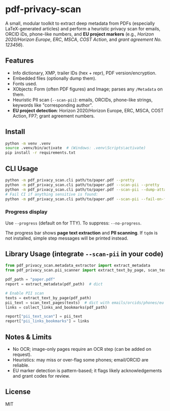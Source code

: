 # pdf-privacy-scan

A small, modular toolkit to extract deep metadata from PDFs (especially LaTeX-generated articles)
and perform a heuristic privacy scan for emails, ORCID iDs, phone-like numbers, and **EU project markers**
(e.g., *Horizon 2020/Horizon Europe*, *ERC*, *MSCA*, *COST Action*, and *grant agreement No. 123456*).

## Features

- Info dictionary, XMP, trailer IDs (hex + repr), PDF version/encryption.
- Embedded files (optionally dump them).
- Fonts used.
- XObjects: Form (often PDF figures) and Image; parses any `/Metadata` on them.
- Heuristic PII scan (`--scan-pii`): emails, ORCIDs, phone-like strings, keywords like "corresponding author".
- **EU project detection**: Horizon 2020/Horizon Europe, ERC, MSCA, COST Action, FP7; grant agreement numbers.

## Install

```bash
python -m venv .venv
source .venv/bin/activate  # (Windows: .venv\Scripts\activate)
pip install -r requirements.txt
```

## CLI Usage

```bash
python -m pdf_privacy_scan.cli path/to/paper.pdf --pretty
python -m pdf_privacy_scan.cli path/to/paper.pdf --scan-pii --pretty
python -m pdf_privacy_scan.cli path/to/paper.pdf --scan-pii --dump-attachments out_dir --pretty
# Fail CI if anything sensitive is found:
python -m pdf_privacy_scan.cli path/to/paper.pdf --scan-pii --fail-on-findings
```

### Progress display

Use `--progress` (default on for TTY). To suppress: `--no-progress`.

The progress bar shows **page text extraction** and **PII scanning**. If `tqdm` is not installed,
simple step messages will be printed instead.

## Library Usage (integrate `--scan-pii` in your code)

```python
from pdf_privacy_scan.metadata_extractor import extract_metadata
from pdf_privacy_scan.pii_scanner import extract_text_by_page, scan_text_pages, collect_links_and_bookmarks

pdf_path = "paper.pdf"
report = extract_metadata(pdf_path)  # dict

# Enable PII scan
texts = extract_text_by_page(pdf_path)
pii_text = scan_text_pages(texts)  # dict with emails/orcids/phones/eu markers
links = collect_links_and_bookmarks(pdf_path)

report["pii_text_scan"] = pii_text
report["pii_links_bookmarks"] = links
```

## Notes & Limits

- No OCR; image-only pages require an OCR step (can be added on request).
- Heuristics: may miss or over-flag some phones; email/ORCID are reliable.
- EU marker detection is pattern-based; it flags likely acknowledgements and grant codes for review.

## License

MIT
